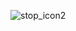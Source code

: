 ![stop_icon2](https://camo.githubusercontent.com/8ad756af5171e41c5436efa2f0db36e05d822f70/687474703a2f2f693239362e70686f746f6275636b65742e636f6d2f616c62756d732f6d6d3137372f6b6576696e7365656b657231302f73746f705f69636f6e325f7a70736f6b776f69676b622e706e67)
